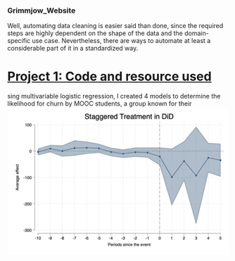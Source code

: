 ### Grimmjow_Website
Well, automating data cleaning is easier said than done, since the required steps are highly dependent on the shape of the data and the domain-specific use case. Nevertheless, there are ways to automate at least a considerable part of it in a standardized way.

# [Project 1: Code and resource used](https://github.com/enash88/enash88.github.io/edit/main/README.md) 
sing multivariable logistic regression, I created 4 models to determine the likelihood for churn by MOOC students, a group known for their
![](https://github.com/enash88/enash88.github.io/blob/main/images/csdid%20invent.jpg)

